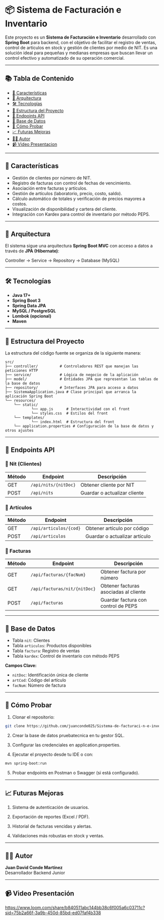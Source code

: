 # 📦 Sistema de Facturación e Inventario

Este proyecto es un **Sistema de Facturación e Inventario** desarrollado con **Spring Boot** para backend, con el objetivo de facilitar el registro de ventas, control de artículos en stock y gestión de clientes por medio de NIT. Es una solución ideal para pequeñas y medianas empresas que buscan llevar un control efectivo y automatizado de su operación comercial.

---

## 📚 Tabla de Contenido

- [🚀 Características](#-características)
- [🧱 Arquitectura](#-arquitectura)
- [🛠️ Tecnologías](#️-tecnologías)
- [📂 Estructura del Proyecto](#-estructura-del-proyecto)
- [🔁 Endpoints API](#-endpoints-api)
- [💾 Base de Datos](#-base-de-datos)
- [🧪 Cómo Probar](#-cómo-probar)
- [📈 Futuras Mejoras](#-futuras-mejoras)
- [🧑‍💻 Autor](#-autor)
- [📹 Video Presentacion](#-video-presentación)

---

## 🚀 Características

- Gestión de clientes por número de NIT.
- Registro de facturas con control de fechas de vencimiento.
- Asociación entre facturas y artículos.
- Gestión de artículos (laboratorio, precio, costo, saldo).
- Cálculo automático de totales y verificación de precios mayores a costos.
- Visualización de disponibilidad y cartera del cliente.
- Integración con Kardex para control de inventario por método PEPS.

---

## 🧱 Arquitectura

El sistema sigue una arquitectura **Spring Boot MVC** con acceso a datos a través de **JPA (Hibernate)**:

Controller → Service → Repository → Database (MySQL)


---

## 🛠️ Tecnologías

- **Java 17+**
- **Spring Boot 3**
- **Spring Data JPA**
- **MySQL / PostgreSQL**
- **Lombok (opcional)**
- **Maven**

---

## 📂 Estructura del Proyecto

La estructura del código fuente se organiza de la siguiente manera:

```
src/
├── controller/          # Controladores REST que manejan las peticiones HTTP
├── service/             # Lógica de negocio de la aplicación
├── model/               # Entidades JPA que representan las tablas de la base de datos
├── repository/          # Interfaces JPA para acceso a datos
├── SistemaApplication.java # Clase principal que arranca la aplicación Spring Boot
└── resources/
    └── static/
            └── app.js      # Interactividad con el front
            └── styles.css  # Estilos del front
    └── templates/
            └── index.html  # Estructura del front
    └── application.properties # Configuración de la base de datos y otros ajustes
```

---

## 🔁 Endpoints API

### 🔹 Nit (Clientes)
| Método | Endpoint              | Descripción                       |
|--------|------------------------|-----------------------------------|
| GET    | `/api/nits/{nitDoc}`   | Obtener cliente por NIT           |
| POST   | `/api/nits`            | Guardar o actualizar cliente      |

### 🔹 Artículos
| Método | Endpoint              | Descripción                        |
|--------|------------------------|------------------------------------|
| GET    | `/api/articulos/{cod}` | Obtener artículo por código        |
| POST   | `/api/articulos`       | Guardar o actualizar artículo      |

### 🔹 Facturas
| Método | Endpoint                      | Descripción                             |
|--------|-------------------------------|-----------------------------------------|
| GET    | `/api/facturas/{facNum}`      | Obtener factura por número              |
| GET    | `/api/facturas/nit/{nitDoc}`  | Obtener facturas asociadas al cliente   |
| POST   | `/api/facturas`               | Guardar factura con control de PEPS     |

---

## 💾 Base de Datos

- Tabla `nit`: Clientes
- Tabla `articulos`: Productos disponibles
- Tabla `factura`: Registro de ventas
- Tabla `kardex`: Control de inventario con método PEPS

**Campos Clave:**
- `nitDoc`: Identificación única de cliente
- `artCod`: Código del artículo
- `facNum`: Número de factura

---

## 🧪 Cómo Probar

1. Clonar el repositorio:
```bash
git clone https://github.com/juanconde025/Sistema-de-facturaci-n-e-inventario.git
```
2. Crear la base de datos pruebatecnica en tu gestor SQL.

3. Configurar las credenciales en application.properties.

4. Ejecutar el proyecto desde tu IDE o con:
```bash
mvn spring-boot:run
```

5. Probar endpoints en Postman o Swagger (si está configurado).

---

## 📈 Futuras Mejoras

1. Sistema de autenticación de usuarios.

2. Exportación de reportes (Excel / PDF).

3. Historial de facturas vencidas y alertas.

4. Validaciones más robustas en stock y ventas.

---

## 🧑‍💻 Autor

**Juan David Conde Martínez**  
Desarrollador Backend Junior  


---

## 📹 Video Presentación

https://www.loom.com/share/b840511abc144bb38c6f005a6c03711c?sid=75b2a66f-3a9b-450d-85bd-ed07faf4b338
